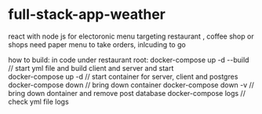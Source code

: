 # full-stack-app-weather
react with node js for electoronic menu targeting restaurant , coffee shop or shops need paper menu to take orders, inlcuding to go

how to build:
in code under restaurant root:
    docker-compose up -d --build    // start yml file and build client and server and start  
    docker-compose up -d            // start container for server, client and postgres
    docker-compose down             // bring down container
    docker-compose down -v          // bring down dontainer and remove post database 
    docker-compose logs             // check yml file logs


